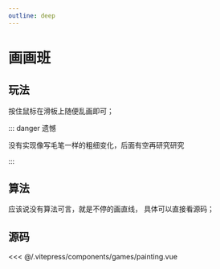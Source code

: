 ```yaml
---
outline: deep
---
```


<script setup>
import Game from "../.vitepress/components/games/painting.vue"
</script>



# 画画班

## 玩法

按住鼠标在滑板上随便乱画即可；

::: danger 遗憾

没有实现像写毛笔一样的粗细变化，后面有空再研究研究

:::
<Game />

## 算法

应该说没有算法可言，就是不停的画直线， 具体可以直接看源码；

## 源码

<<< @/.vitepress/components/games/painting.vue
